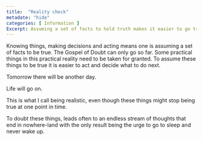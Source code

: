 ```yaml
---
title:  "Reality check"
metadate: "hide"
categories: [ Information ]
Excerpt: Assuming a set of facts to hold truth makes it easier to go trough daily life.
---
```

Knowing things, making decisions and acting means one is assuming a set of facts to be true.  The Gospel of Doubt can only go so far. Some practical things in this practical reality need to be taken for granted. To assume these things to be true it is easier to act and decide what to do next.

<p class="text-info"> Tomorrow there will be another day. </p>

<p class="lead">Life will go on.</p>

This is what I call being realistic, even though these things might stop being true at one point in time.

To doubt these things, leads often to an endless stream of thoughts that end in <abbr>nowhere-land</abbr> with the only result being the urge to go to sleep and never wake up.
